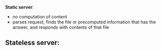 
**Static server**:
- no computation of content
- parses request, finds the file or precomputed information that has the answer, and responds with contents of that file

**Stateless server:**
- 
